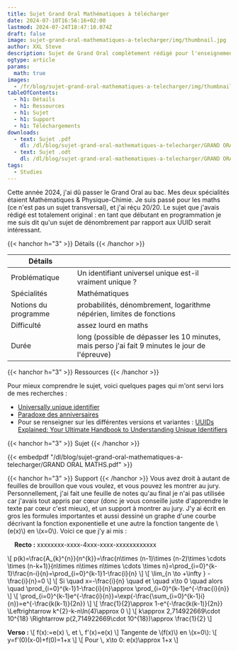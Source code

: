 ```yaml
---
title: Sujet Grand Oral Mathématiques à télécharger
date: 2024-07-10T16:56:16+02:00
lastmod: 2024-07-24T18:47:10.074Z
draft: false
image: sujet-grand-oral-mathematiques-a-telecharger/img/thumbnail.jpg
author: XXL Steve
description: Sujet de Grand Oral complètement rédigé pour l'enseignement de spécialité Mathématiques au Bac !
ogtype: article
params:
  math: true
images:
  - /fr/blog/sujet-grand-oral-mathematiques-a-telecharger/img/thumbnail.jpg
tableOfContents:
  - h1: Détails
  - h1: Ressources
  - h1: Sujet
  - h1: Support
  - h1: Téléchargements
downloads:
  - text: Sujet .pdf
    dl: /dl/blog/sujet-grand-oral-mathematiques-a-telecharger/GRAND ORAL MATHS.pdf
  - text: Sujet .odt
    dl: /dl/blog/sujet-grand-oral-mathematiques-a-telecharger/GRAND ORAL MATHS.odt
tags:
  - Studies
---
```


Cette année 2024, j'ai dû passer le Grand Oral au bac. Mes deux spécialités étaient Mathématiques & Physique-Chimie.
Je suis passé pour les maths (ce n'est pas un sujet transversal), et j'ai réçu 20/20.
Le sujet que j'avais rédigé est totalement original : en tant que débutant en programmation je me suis dit qu'un sujet de dénombrement par rapport aux UUID serait intéressant.

{{< hanchor h="3" >}}
Détails
{{< /hanchor >}}

| Détails | |
|---|---|
| Problématique | Un identifiant universel unique est-il vraiment unique ? |
| Spécialités | Mathématiques |
| Notions du programme | probabilités, dénombrement, logarithme népérien, limites de fonctions |
| Difficulté | assez lourd en maths |
| Durée | long (possible de dépasser les 10 minutes, mais perso j'ai fait 9 minutes le jour de l'épreuve) |

{{< hanchor h="3" >}}
Ressources
{{< /hanchor >}}

Pour mieux comprendre le sujet, voici quelques pages qui m'ont servi lors de mes recherches :
- [Universally unique identifier](https://fr.wikipedia.org/wiki/Universally_unique_identifier)
- [Paradoxe des anniversaires](https://fr.wikipedia.org/wiki/Paradoxe_des_anniversaires)
- Pour se renseigner sur les différentes versions et variantes : [UUIDs Explained: Your Ultimate Handbook to Understanding Unique Identifiers](https://www.tryflywheel.com/blog/uuids-explained-your-ultimate-handbook-to-understanding-unique-identifiers)

{{< hanchor h="3" >}}
Sujet
{{< /hanchor >}}

{{< embedpdf "/dl/blog/sujet-grand-oral-mathematiques-a-telecharger/GRAND ORAL MATHS.pdf" >}}

{{< hanchor h="3" >}}
Support
{{< /hanchor >}}
Vous avez droit à autant de feuilles de brouillon que vous voulez, et vous pouvez les montrer au jury.
&nbsp;
Personnellement, j'ai fait une feuille de notes qu'au final je n'ai pas utilisée car j'avais tout appris par cœur (donc je vous conseille juste d'apprendre le texte par cœur c'est mieux), et un support à montrer au jury.
J'y ai écrit en gros les formules importantes et aussi dessiné un graphe d'une courbe décrivant la fonction exponentielle et une autre la fonction tangente de \\(e(x)\\) en \\(x=0\\). Voici ce que j'y ai mis :

&nbsp;
&nbsp;
**Recto :**
xxxxxxxx-xxxx-4xxx-xxxx-xxxxxxxxxxxx

\\[ p(k)=\frac{A_{k}^{n}}{n^{k}}=\frac{n\times (n-1)\times (n-2)\times \cdots \times (n-k+1)}{n\times n\times n\times \cdots \times n}=\prod_{i=0}^{k-1}\frac{n-i}{n}=\prod_{i=0}^{k-1}1-\frac{i}{n} \\] \\[ \lim_{n \to +\infty } -\frac{i}{n}=0 \\] \\[ Si \quad x=-\frac{i}{n} \quad et \quad x\to 0 \quad alors \quad \prod_{i=0}^{k-1}1-\frac{i}{n}\approx \prod_{i=0}^{k-1}e^{-\frac{i}{n}} \\] \\[ \prod_{i=0}^{k-1}e^{-\frac{i}{n}}=\exp(-\frac{\sum_{i=0}^{k-1}i}{n})=e^{-\frac{k(k-1)}{2n}} \\] \\[ \frac{1}{2}\approx 1-e^{-\frac{k(k-1)}{2n}}
\Leftrightarrow k^{2}-k-n\ln(4)\approx 0 \\] \\[ k\approx 2,714922669\cdot 10^{18} \Rightarrow  p(2,714922669\cdot 10^{18})\approx \frac{1}{2} \\]

**Verso :**
\\[ f(x):=e(x) \\, et \\, f'(x)=e(x) \\]
Tangente de \\(f(x)\\) en \\(x=0\\):
\\[ y=f'(0)(x-0)+f(0)=1+x \\] \\[ Pour \\, x\to 0: e(x)\approx 1+x \\]